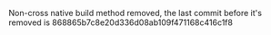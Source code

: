 Non-cross native build method removed, the last commit before it's removed is 868865b7c8e20d336d08ab109f471168c416c1f8